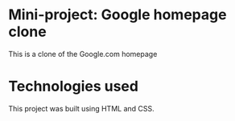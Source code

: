# Mini-project: Google homepage clone

This is a clone of the Google.com homepage

# Technologies used

This project was built using HTML and CSS.
